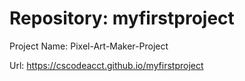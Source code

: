 # Repository: myfirstproject
Project Name: Pixel-Art-Maker-Project


Url:
https://cscodeacct.github.io/myfirstproject
